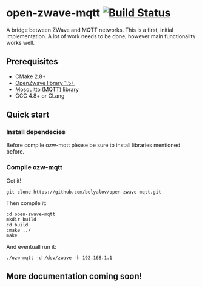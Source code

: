 # open-zwave-mqtt [![Build Status](https://travis-ci.org/belyalov/open-zwave-mqtt.svg?branch=master)](https://travis-ci.org/belyalov/open-zwave-mqtt)
A bridge between ZWave and MQTT networks.
This is a first, initial implementation. A lot of work needs to be done, however main functionality works well.
## Prerequisites
* CMake 2.8+
* [OpenZwave library 1.5+](https://github.com/OpenZWave/open-zwave)
* [Mosquitto (MQTT) library](https://github.com/eclipse/mosquitto)
* GCC 4.8+ or CLang
## Quick start
### Install dependecies
Before compile ozw-mqtt please be sure to install libraries mentioned before.
### Compile ozw-mqtt

Get it!
```
git clone https://github.com/belyalov/open-zwave-mqtt.git
```

Then compile it:
```
cd open-zwave-mqtt
mkdir build
cd build
cmake ../
make
````

And eventuall run it:
```
./ozw-mqtt -d /dev/zwave -h 192.168.1.1
```

## More documentation coming soon!
